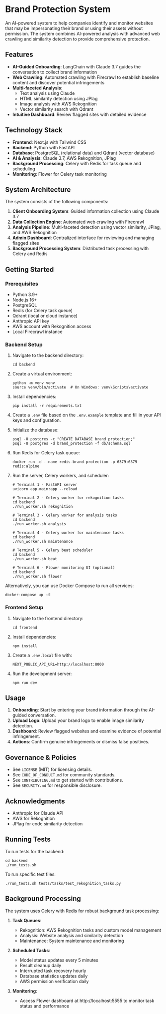 # Brand Protection System

An AI-powered system to help companies identify and monitor websites that may be impersonating their brand or using their assets without permission. The system combines AI-powered analysis with advanced web crawling and similarity detection to provide comprehensive protection.

## Features

- **AI-Guided Onboarding**: LangChain with Claude 3.7 guides the conversation to collect brand information
- **Web Crawling**: Automated crawling with Firecrawl to establish baseline content and discover potential infringements
- **Multi-faceted Analysis**:
  - Text analysis using Claude
  - HTML similarity detection using JPlag
  - Image analysis with AWS Rekognition
  - Vector similarity search with Qdrant
- **Intuitive Dashboard**: Review flagged sites with detailed evidence

## Technology Stack

- **Frontend**: Next.js with Tailwind CSS
- **Backend**: Python with FastAPI
- **Database**: PostgreSQL (relational data) and Qdrant (vector database)
- **AI & Analysis**: Claude 3.7, AWS Rekognition, JPlag
- **Background Processing**: Celery with Redis for task queue and scheduling
- **Monitoring**: Flower for Celery task monitoring

## System Architecture

The system consists of the following components:

1. **Client Onboarding System**: Guided information collection using Claude 3.7
2. **Data Collection Engine**: Automated web crawling with Firecrawl
3. **Analysis Pipeline**: Multi-faceted detection using vector similarity, JPlag, and AWS Rekognition
4. **Admin Dashboard**: Centralized interface for reviewing and managing flagged sites
5. **Background Processing System**: Distributed task processing with Celery and Redis

## Getting Started

### Prerequisites

- Python 3.9+
- Node.js 16+
- PostgreSQL
- Redis (for Celery task queue)
- Qdrant (local or cloud instance)
- Anthropic API key
- AWS account with Rekognition access
- Local Firecrawl instance

### Backend Setup

1. Navigate to the backend directory:

   ```
   cd backend
   ```

2. Create a virtual environment:

   ```
   python -m venv venv
   source venv/bin/activate  # On Windows: venv\Scripts\activate
   ```

3. Install dependencies:

   ```
   pip install -r requirements.txt
   ```

4. Create a `.env` file based on the `.env.example` template and fill in your API keys and configuration.

5. Initialize the database:

   ```
   psql -U postgres -c "CREATE DATABASE brand_protection;"
   psql -U postgres -d brand_protection -f db/schema.sql
   ```

6. Run Redis for Celery task queue:

   ```
   docker run -d --name redis-brand-protection -p 6379:6379 redis:alpine
   ```

7. Run the server, Celery workers, and scheduler:

   ```
   # Terminal 1 - FastAPI server
   uvicorn app.main:app --reload

   # Terminal 2 - Celery worker for rekognition tasks
   cd backend
   ./run_worker.sh rekognition

   # Terminal 3 - Celery worker for analysis tasks
   cd backend
   ./run_worker.sh analysis

   # Terminal 4 - Celery worker for maintenance tasks
   cd backend
   ./run_worker.sh maintenance

   # Terminal 5 - Celery beat scheduler
   cd backend
   ./run_worker.sh beat

   # Terminal 6 - Flower monitoring UI (optional)
   cd backend
   ./run_worker.sh flower
   ```

Alternatively, you can use Docker Compose to run all services:

```
docker-compose up -d
```

### Frontend Setup

1. Navigate to the frontend directory:

   ```
   cd frontend
   ```

2. Install dependencies:

   ```
   npm install
   ```

3. Create a `.env.local` file with:

   ```
   NEXT_PUBLIC_API_URL=http://localhost:8000
   ```

4. Run the development server:
   ```
   npm run dev
   ```

## Usage

1. **Onboarding**: Start by entering your brand information through the AI-guided conversation.
2. **Upload Logo**: Upload your brand logo to enable image similarity detection.
3. **Dashboard**: Review flagged websites and examine evidence of potential infringement.
4. **Actions**: Confirm genuine infringements or dismiss false positives.

## Governance & Policies

- See `LICENSE` (MIT) for licensing details.
- See `CODE_OF_CONDUCT.md` for community standards.
- See `CONTRIBUTING.md` to get started with contributions.
- See `SECURITY.md` for responsible disclosure.

## Acknowledgments

- Anthropic for Claude API
- AWS for Rekognition
- JPlag for code similarity detection

## Running Tests

To run tests for the backend:

```
cd backend
./run_tests.sh
```

To run specific test files:

```
./run_tests.sh tests/tasks/test_rekognition_tasks.py
```

## Background Processing

The system uses Celery with Redis for robust background task processing:

1. **Task Queues**:

   - Rekognition: AWS Rekognition tasks and custom model management
   - Analysis: Website analysis and similarity detection
   - Maintenance: System maintenance and monitoring

2. **Scheduled Tasks**:

   - Model status updates every 5 minutes
   - Result cleanup daily
   - Interrupted task recovery hourly
   - Database statistics updates daily
   - AWS permission verification daily

3. **Monitoring**:
   - Access Flower dashboard at http://localhost:5555 to monitor task status and performance
